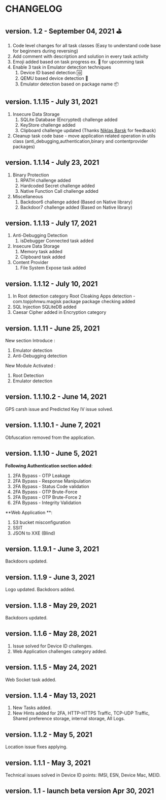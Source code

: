 # CHANGELOG

## version. 1.2 - September 04, 2021 ⛳

1. Code level changes for all task classes (Easy to understand code base for beginners during reversing)
2. Add comment with description and solution in every task activity
3. Emoji added based on task progress ex. 🚧 for upcomming task 
4. Enable 3 task in Emulator detection techniques 
   1. Device ID based detection 🆔 
   2. QEMU based device detection 📱 
   3. Emulator detection based on package name 📦 

## version. 1.1.15 - July 31, 2021

1. Insecure Data Storage
   1. SQLite Database (Encrypted) challenge added
   2. KeyStore challenge added
   3. Clipboard challenge updated (Thanks [Niklas Barsk](https://twitter.com/NiklasBarsk) for feedback)
2. Cleanup task code base - move application related operation in utils class (anti_debugging,authentication,binary and contentprovider packages)


## version. 1.1.14 - July 23, 2021

1. Binary Protection 
   1. RPATH challenge added 
   2. Hardcoded Secret challenge added
   3. Native Function Call challenge added
2. Miscellaneous
   1. Backdoor6 challenge added (Based on Native library)
   2. Backdoor7 challenge added (Based on Native library)


## version. 1.1.13 - July 17, 2021

1. Anti-Debugging Detection 
   1. isDebugger Connected task added
2. Insecure Data Storage
   1. Memory task added
   2. Clipboard task added
3. Content Provider
   1. File System Expose task added


## version. 1.1.12 - July 10, 2021

1. In Root detection category Root Cloaking Apps detection - com.topjohnwu.magisk package package checking added
2. SQL Injection SQLiteDB added
3. Caesar Cipher added in Encryption category 

## version. 1.1.11 - June 25, 2021

New section Introduce :
1. Emulator detection
2. Anti-Debugging detection

New Module Activated :
1. Root Detection
2.  Emulator detection

## version. 1.1.10.2 - June 14, 2021

GPS carsh issue and Predicted Key IV issue solved.

## version. 1.1.10.1 - June 7, 2021

Obfuscation removed from the application.

## version. 1.1.10 - June 5, 2021

**Following Authentication section added**:
1. 2FA Bypass - OTP Leakage
2. 2FA Bypass - Response Manipulation
3. 2FA Bypass - Status Code validation
4. 2FA Bypass - OTP Brute-Force
5. 2FA Bypass - OTP Brute-Force 2
6. 2FA Bypass - Integrity Validation

**Web Application **:
1. S3 bucket misconfiguration
2. SSIT
3. JSON to XXE (Blind)

## version. 1.1.9.1 - June 3, 2021

Backdoors updated.

## version. 1.1.9 - June 3, 2021

Logo updated.
Backdoors added.

## version. 1.1.8 - May 29, 2021

Backdoors updated.

## version. 1.1.6 - May 28, 2021

1. Issue solved for Device ID challenges.
2. Web Application challenges category added.

## version. 1.1.5 - May 24, 2021

Web Socket task added.

## version. 1.1.4 - May 13, 2021

1. New Tasks added.
2. New Hints added for 2FA, HTTP-HTTPS Traffic, TCP-UDP Traffic, Shared preference storage, internal storage, All Logs.

## version. 1.1.2 - May 5, 2021

Location issue fixes applying.

## version. 1.1.1 - May 3, 2021

Technical issues solved in Device ID points: IMSI, ESN, Device Mac, MEID.

## version. 1.1 - launch beta version Apr 30, 2021
